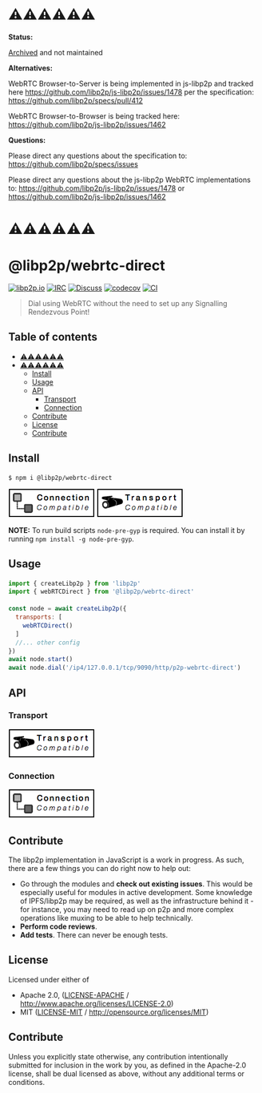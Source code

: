 # ⚠️⚠️⚠️⚠️⚠️⚠️  <!-- omit in toc -->
**Status:**

[Archived](https://github.com/libp2p/github-mgmt/pull/80) and not maintained

**Alternatives:**

WebRTC Browser-to-Server is being implemented in js-libp2p and tracked here https://github.com/libp2p/js-libp2p/issues/1478 per the specification: https://github.com/libp2p/specs/pull/412

WebRTC Browser-to-Browser is being tracked here: https://github.com/libp2p/js-libp2p/issues/1462

**Questions:**

Please direct any questions about the specification to: https://github.com/libp2p/specs/issues

Please direct any questions about the js-libp2p WebRTC implementations to:
https://github.com/libp2p/js-libp2p/issues/1478 or
https://github.com/libp2p/js-libp2p/issues/1462
# ⚠️⚠️⚠️⚠️⚠️⚠️  <!-- omit in toc -->

# @libp2p/webrtc-direct <!-- omit in toc -->

[![libp2p.io](https://img.shields.io/badge/project-libp2p-yellow.svg?style=flat-square)](http://libp2p.io/)
[![IRC](https://img.shields.io/badge/freenode-%23libp2p-yellow.svg?style=flat-square)](http://webchat.freenode.net/?channels=%23libp2p)
[![Discuss](https://img.shields.io/discourse/https/discuss.libp2p.io/posts.svg?style=flat-square)](https://discuss.libp2p.io)
[![codecov](https://img.shields.io/codecov/c/github/libp2p/js-libp2p-webrtc-direct.svg?style=flat-square)](https://codecov.io/gh/libp2p/js-libp2p-webrtc-direct)
[![CI](https://img.shields.io/github/workflow/status/libp2p/js-libp2p-interfaces/test%20&%20maybe%20release/master?style=flat-square)](https://github.com/libp2p/js-libp2p-webrtc-direct/actions/workflows/js-test-and-release.yml)

> Dial using WebRTC without the need to set up any Signalling Rendezvous Point!

## Table of contents <!-- omit in toc -->

- [⚠️⚠️⚠️⚠️⚠️⚠️](#️️️️️️)
- [⚠️⚠️⚠️⚠️⚠️⚠️](#️️️️️️-1)
  - [Install](#install)
  - [Usage](#usage)
  - [API](#api)
    - [Transport](#transport)
    - [Connection](#connection)
  - [Contribute](#contribute)
  - [License](#license)
  - [Contribute](#contribute-1)

## Install

```console
$ npm i @libp2p/webrtc-direct
```

![](https://raw.githubusercontent.com/libp2p/js-libp2p-interfaces/master/packages/libp2p-interfaces/src/connection/img/badge.png)
![](https://raw.githubusercontent.com/libp2p/js-libp2p-interfaces/master/packages/libp2p-interfaces/src/transport/img/badge.png)

**NOTE:** To run build scripts `node-pre-gyp` is required. You can install it by running `npm install -g node-pre-gyp`.

## Usage

```js
import { createLibp2p } from 'libp2p'
import { webRTCDirect } from '@libp2p/webrtc-direct'

const node = await createLibp2p({
  transports: [
    webRTCDirect()
  ]
  //... other config
})
await node.start()
await node.dial('/ip4/127.0.0.1/tcp/9090/http/p2p-webrtc-direct')
```

## API

### Transport

[![](https://raw.githubusercontent.com/libp2p/js-libp2p-interfaces/master/packages/libp2p-interfaces/src/transport/img/badge.png)](https://github.com/libp2p/js-libp2p-interfaces/tree/master/packages/libp2p-interfaces/src/transport)

### Connection

[![](https://raw.githubusercontent.com/libp2p/js-libp2p-interfaces/master/packages/libp2p-interfaces/src/connection/img/badge.png)](https://github.com/libp2p/js-libp2p-interfaces/tree/master/packages/libp2p-interfaces/src/connection)

## Contribute

The libp2p implementation in JavaScript is a work in progress. As such, there are a few things you can do right now to help out:

- Go through the modules and **check out existing issues**. This would be especially useful for modules in active development. Some knowledge of IPFS/libp2p may be required, as well as the infrastructure behind it - for instance, you may need to read up on p2p and more complex operations like muxing to be able to help technically.
- **Perform code reviews**.
- **Add tests**. There can never be enough tests.

## License

Licensed under either of

- Apache 2.0, ([LICENSE-APACHE](LICENSE-APACHE) / <http://www.apache.org/licenses/LICENSE-2.0>)
- MIT ([LICENSE-MIT](LICENSE-MIT) / <http://opensource.org/licenses/MIT>)

## Contribute

Unless you explicitly state otherwise, any contribution intentionally submitted for inclusion in the work by you, as defined in the Apache-2.0 license, shall be dual licensed as above, without any additional terms or conditions.
